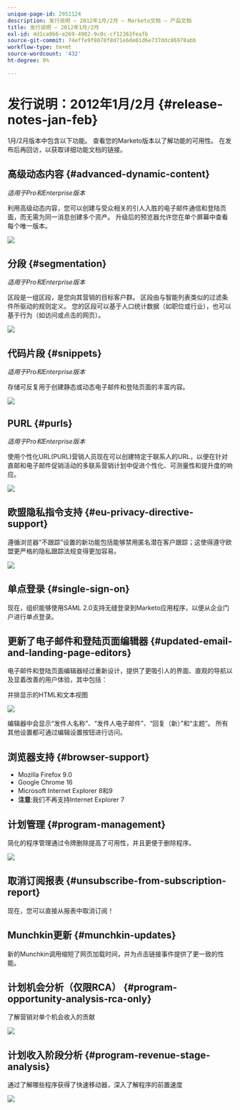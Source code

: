 ```yaml
---
unique-page-id: 2951124
description: 发行说明 — 2012年1月/2月 — Marketo文档 — 产品文档
title: 发行说明 — 2012年1月/2月
exl-id: 4d1ca9b6-e269-4982-9c0c-cf12363feafb
source-git-commit: 74effe9f8078f8d71e6de01d6e737ddc86978abb
workflow-type: tm+mt
source-wordcount: '432'
ht-degree: 0%

---
```


# 发行说明：2012年1月/2月 {#release-notes-jan-feb}

1月/2月版本中包含以下功能。 查看您的Marketo版本以了解功能的可用性。 在发布后再回访，以获取详细功能文档的链接。

## 高级动态内容 {#advanced-dynamic-content}

_适用于Pro和Enterprise版本_

利用高级动态内容，您可以创建与受众相关的引人入胜的电子邮件通信和登陆页面，而无需为同一消息创建多个资产。 升级后的预览器允许您在单个屏幕中查看每个唯一版本。

![](assets/image2014-9-23-9-3a50-3a27.png)

## 分段  {#segmentation}

_适用于Pro和Enterprise版本_

区段是一组区段，是您向其营销的目标客户群。 区段由与智能列表类似的过滤条件所驱动的规则定义。 您的区段可以基于人口统计数据（如职位或行业），也可以基于行为（如访问或点击的网页）。

![](assets/image2014-9-23-9-3a50-3a42.png)

## 代码片段 {#snippets}

_适用于Pro和Enterprise版本_

存储可反复用于创建静态或动态电子邮件和登陆页面的丰富内容。

![](assets/image2014-9-23-9-3a50-3a58.png)

## PURL {#purls}

_适用于Pro和Enterprise版本_

使用个性化URL(PURL)营销人员现在可以创建特定于联系人的URL，以便在针对直邮和电子邮件促销活动的多联系营销计划中促进个性化、可测量性和提升度的响应。

![](assets/image2014-9-23-9-3a51-3a11.png)

## 欧盟隐私指令支持 {#eu-privacy-directive-support}

遵循浏览器“不跟踪”设置的新功能包括能够禁用匿名潜在客户跟踪；这使得遵守欧盟更严格的隐私跟踪法规变得更加容易。

![](assets/image2014-9-23-9-3a51-3a32.png)

## 单点登录 {#single-sign-on}

现在，组织能够使用SAML 2.0支持无缝登录到Marketo应用程序，以便从企业门户进行单点登录。

## 更新了电子邮件和登陆页面编辑器 {#updated-email-and-landing-page-editors}

电子邮件和登陆页面编辑器经过重新设计，提供了更吸引人的界面、直观的导航以及显着改善的用户体验，其中包括：

并排显示的HTML和文本视图

![](assets/image2014-9-23-9-3a51-3a54.png)

编辑器中会显示“发件人名称”、“发件人电子邮件”、“回复（新）”和“主题”。 所有其他设置都可通过编辑设置按钮进行访问。

## 浏览器支持 {#browser-support}

* Mozilla Firefox 9.0
* Google Chrome 16
* Microsoft Internet Explorer 8和9
* **注意**:我们不再支持Internet Explorer 7

## 计划管理 {#program-management}

简化的程序管理通过令牌删除提高了可用性，并且更便于删除程序。

![](assets/image2014-9-23-9-3a52-3a11.png)

## 取消订阅报表 {#unsubscribe-from-subscription-report}

现在，您可以直接从报表中取消订阅！

## Munchkin更新 {#munchkin-updates}

新的Munchkin调用缩短了网页加载时间，并为点击链接事件提供了更一致的性能。

## 计划机会分析（仅限RCA） {#program-opportunity-analysis-rca-only}

了解营销对单个机会收入的贡献

![](assets/image2014-9-23-9-3a52-3a30.png)

## 计划收入阶段分析 {#program-revenue-stage-analysis}

通过了解哪些程序获得了快速移动器，深入了解程序的前置速度

![](assets/image2014-9-23-9-3a52-3a47.png)
